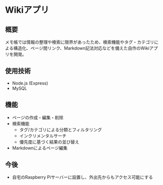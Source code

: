 # Wikiアプリ

## 概要

メモ帳では情報の整理や検索に限界があったため、検索機能やタグ・カテゴリによる構造化、ページ間リンク、Markdown記法対応などを備えた自作のWikiアプリを開発。

## 使用技術

- Node.js (Express)
- MySQL

## 機能

- ページの作成・編集・削除
- 検索機能
  - タグ/カテゴリによる分類とフィルタリング
  - インクリメンタルサーチ
  - 優先度に基づく結果の並び替え
- Markdownによるページ編集

## 今後

- 自宅のRaspberry Piサーバーに設置し、外出先からもアクセス可能にする
